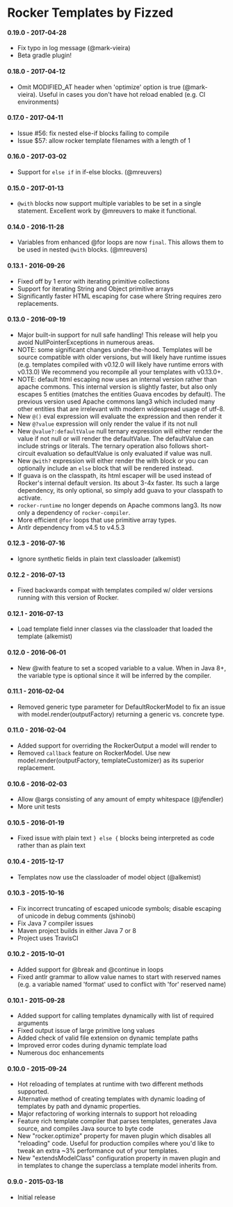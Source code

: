 Rocker Templates by Fizzed
==========================

#### 0.19.0 - 2017-04-28

 - Fix typo in log message (@mark-vieira)
 - Beta gradle plugin!

#### 0.18.0 - 2017-04-12

 - Omit MODIFIED_AT header when 'optimize' option is true (@mark-vieira). 
   Useful in cases you don't have hot reload enabled (e.g. CI environments)

#### 0.17.0 - 2017-04-11

 - Issue #56: fix nested else-if blocks failing to compile
 - Issue $57: allow rocker template filenames with a length of 1

#### 0.16.0 - 2017-03-02
  
 - Support for `else if` in if-else blocks. (@mreuvers)

#### 0.15.0 - 2017-01-13

 - `@with` blocks now support multiple variables to be set in a single statement.
   Excellent work by @mreuvers to make it functional.

#### 0.14.0 - 2016-11-28

 - Variables from enhanced @for loops are now `final`.  This allows them to be
   used in nested `@with` blocks. (@mreuvers)

#### 0.13.1 - 2016-09-26

 - Fixed off by 1 error with iterating primitive collections
 - Support for iterating String and Object primitive arrays
 - Significantly faster HTML escaping for case where String requires zero
   replacements.

#### 0.13.0 - 2016-09-19
 
 - Major built-in support for null safe handling!  This release will help you
   avoid NullPointerExceptions in numerous areas.
 - NOTE: some significant changes under-the-hood. Templates will be source
   compatible with older versions, but will likely have runtime issues (e.g.
   templates compiled with v0.12.0 will likely have runtime errors with v0.13.0)
   We recommend you recompile all your templates with v0.13.0+.
 - NOTE: default html escaping now uses an internal version rather than apache
   commons.  This internal version is slightly faster, but also only escapes
   5 entities (matches the entities Guava encodes by default).  The previous 
   version used Apache commons lang3 which included many other entities that are
   irrelevant with modern widespread usage of utf-8.
 - New `@()` eval expression will evaluate the expression and then render it
 - New `@?value` expression will only render the value if its not null
 - New `@value?:defaultValue` null ternary expression will either render the
   value if not null or will render the defaultValue.  The defaultValue can
   include strings or literals.  The ternary operation also follows short-circuit
   evaluation so defaultValue is only evaluated if value was null.
 - New `@with?` expression will either render the with block or you can optionally
   include an `else` block that will be rendered instead.
 - If guava is on the classpath, its html escaper will be used instead of 
   Rocker's internal default version.  Its about 3-4x faster.  Its such a large
   dependency, its only optional, so simply add guava to your classpath to
   activate.
 - `rocker-runtime` no longer depends on Apache commons lang3.  Its now only a
   dependency of `rocker-compiler`.
 - More efficient `@for` loops that use primitive array types.
 - Antlr dependency from v4.5 to v4.5.3

#### 0.12.3 - 2016-07-16

 - Ignore synthetic fields in plain text classloader (alkemist)

#### 0.12.2 - 2016-07-13

 - Fixed backwards compat with templates compiled w/ older versions running with this
   version of Rocker.

#### 0.12.1 - 2016-07-13

 - Load template field inner classes via the classloader that loaded the template (alkemist)

#### 0.12.0 - 2016-06-01

 - New @with feature to set a scoped variable to a value.  When in Java 8+, the
   variable type is optional since it will be inferred by the compiler.

#### 0.11.1 - 2016-02-04

 - Removed generic type parameter for DefaultRockerModel to fix an issue with
   model.render(outputFactory) returning a generic vs. concrete type.

#### 0.11.0 - 2016-02-04

 - Added support for overriding the RockerOutput a model will render to
 - Removed `callback` feature on RockerModel. Use new model.render(outputFactory, templateCustomizer)
   as its superior replacement.

#### 0.10.6 - 2016-02-03

 - Allow @args consisting of any amount of empty whitespace (@jfendler)
 - More unit tests

#### 0.10.5 - 2016-01-19

 - Fixed issue with plain text `} else {` blocks being interpreted as code rather
   than as plain text

#### 0.10.4 - 2015-12-17

 - Templates now use the classloader of model object (@alkemist)

#### 0.10.3 - 2015-10-16

 - Fix incorrect truncating of escaped unicode symbols; disable escaping of
   unicode in debug comments (jshinobi)
 - Fix Java 7 compiler issues
 - Maven project builds in either Java 7 or 8
 - Project uses TravisCI

#### 0.10.2 - 2015-10-01

 - Added support for @break and @continue in loops
 - Fixed antlr grammar to allow value names to start with reserved names (e.g.
   a variable named 'format' used to conflict with 'for' reserved name)

#### 0.10.1 - 2015-09-28

 - Added support for calling templates dynamically with list of required arguments
 - Fixed output issue of large primitive long values
 - Added check of valid file extension on dynamic template paths
 - Improved error codes during dynamic template load
 - Numerous doc enhancements

#### 0.10.0 - 2015-09-24

 - Hot reloading of templates at runtime with two different methods supported.
 - Alternative method of creating templates with dynamic loading of templates
   by path and dynamic properties.
 - Major refactoring of working internals to support hot reloading
 - Feature rich template compiler that parses templates, generates Java source,
   and compiles Java source to byte code
 - New "rocker.optimize" property for maven plugin which disables all "reloading"
   code. Useful for production compiles where you'd like to tweak an extra ~3%
   performance out of your templates.
 - New "extendsModelClass" configuration property in maven plugin and in templates
   to change the superclass a template model inherits from.

#### 0.9.0 - 2015-03-18

 - Initial release
